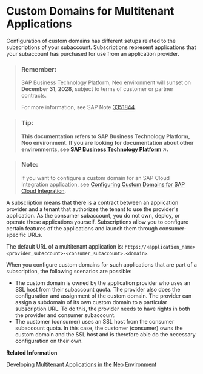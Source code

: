 <!-- loiob2b5dcc4fd9842388bb047d2922be48c -->

# Custom Domains for Multitenant Applications

Configuration of custom domains has different setups related to the subscriptions of your subaccount. Subscriptions represent applications that your subaccount has purchased for use from an application provider.

> ### Remember:  
> SAP Business Technology Platform, Neo environment will sunset on **December 31, 2028**, subject to terms of customer or partner contracts.
> 
> For more information, see SAP Note [3351844](https://me.sap.com/notes/3351844).

> ### Tip:  
> **This documentation refers to SAP Business Technology Platform, Neo environment. If you are looking for documentation about other environments, see [SAP Business Technology Platform](https://help.sap.com/viewer/65de2977205c403bbc107264b8eccf4b/Cloud/en-US/6a2c1ab5a31b4ed9a2ce17a5329e1dd8.html "SAP Business Technology Platform (SAP BTP) is an integrated offering comprised of the following technology portfolios: application development; process automation; integration; data, analytics, and enterprise planning; artificial intelligence. The platform offers users the ability to turn data into business value, compose end-to-end business processes, connect entire IT landscapes, and personalize, build and extend SAP applications. This reduces the overall total cost of ownership maintaining SAP landscapes and third-party software across end-to-end business processes.") :arrow_upper_right:.**

> ### Note:  
> If you want to configure a custom domain for an SAP Cloud Integration application, see [Configuring Custom Domains for SAP Cloud Integration](https://help.sap.com/viewer/368c481cd6954bdfa5d0435479fd4eaf/Cloud/en-US/7230b9ff41914cc0969223e6a020104b.html).

A subscription means that there is a contract between an application provider and a tenant that authorizes the tenant to use the provider's application. As the consumer subaccount, you do not own, deploy, or operate these applications yourself. Subscriptions allow you to configure certain features of the applications and launch them through consumer-specific URLs.

The default URL of a multitenant application is: `https://<application_name><provider_subaccount>-<consumer_subaccount>.<domain>`.

When you configure custom domains for such applications that are part of a subscription, the following scenarios are possible:

-   The custom domain is owned by the application provider who uses an SSL host from their subaccount quota. The provider also does the configuration and assignment of the custom domain. The provider can assign a subdomain of its own custom domain to a particular subscription URL. To do this, the provider needs to have rights in both the provider and consumer subaccount.
-   The customer \(consumer\) uses an SSL host from the consumer subaccount quota. In this case, the customer \(consumer\) owns the custom domain and the SSL host and is therefore able do the necessary configuration on their own.

**Related Information**  


[Developing Multitenant Applications in the Neo Environment](../30-development-neo/developing-multitenant-applications-in-the-neo-environment-54a7615.md "In the Neo environment of SAP BTP, you can develop and run multitenant (tenant-aware) applications. These applications run on a shared compute unit that can be used by multiple consumers (tenants). Each consumer accesses the application through a dedicated URL.")

